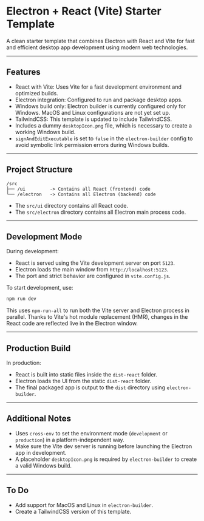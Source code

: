 # Electron + React (Vite) Starter Template

A clean starter template that combines Electron with React and Vite for fast and efficient desktop app development using modern web technologies.

---

## Features

- React with Vite: Uses Vite for a fast development environment and optimized builds.
- Electron integration: Configured to run and package desktop apps.
- Windows build only: Electron builder is currently configured only for Windows. MacOS and Linux configurations are not yet set up.
- TailwindCSS: This template is updated to include TailwindCSS.
- Includes a dummy `desktopIcon.png` file, which is necessary to create a working Windows build.
- `signAndEditExecutable` is set to `false` in the `electron-builder` config to avoid symbolic link permission errors during Windows builds.

---

## Project Structure

```
/src
├── /ui         -> Contains all React (frontend) code
└── /electron   -> Contains all Electron (backend) code
```

- The `src/ui` directory contains all React code.
- The `src/electron` directory contains all Electron main process code.

---

## Development Mode

During development:

- React is served using the Vite development server on port `5123`.
- Electron loads the main window from `http://localhost:5123`.
- The port and strict behavior are configured in `vite.config.js`.

To start development, use:

```bash
npm run dev
```

This uses `npm-run-all` to run both the Vite server and Electron process in parallel. Thanks to Vite's hot module replacement (HMR), changes in the React code are reflected live in the Electron window.

---

## Production Build

In production:

- React is built into static files inside the `dist-react` folder.
- Electron loads the UI from the static `dist-react` folder.
- The final packaged app is output to the `dist` directory using `electron-builder`.

---

## Additional Notes

- Uses `cross-env` to set the environment mode (`development` or `production`) in a platform-independent way.
- Make sure the Vite dev server is running before launching the Electron app in development.
- A placeholder `desktopIcon.png` is required by `electron-builder` to create a valid Windows build.

---

## To Do

- Add support for MacOS and Linux in `electron-builder`.
- Create a TailwindCSS version of this template.
